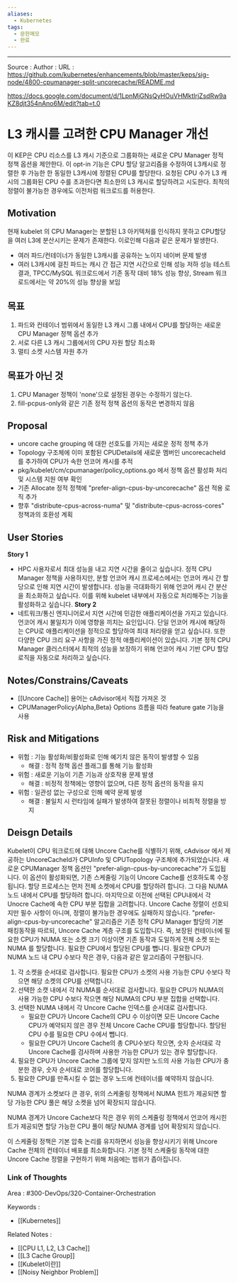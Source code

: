 ```yaml
---
aliases:
  - Kubernetes
tags:
  - 문헌메모
  - 완료
---
```



---


Source :
Author : 
URL : https://github.com/kubernetes/enhancements/blob/master/keps/sig-node/4800-cpumanager-split-uncorecache/README.md

https://docs.google.com/document/d/1LpnMjGNsQyHOuVHMktIrjZsdRw9aKZ8djt354nAno6M/edit?tab=t.0

# L3 캐시를 고려한 CPU Manager 개선
이 KEP은 CPU 리소스를 L3 캐시 기준으로 그룹화하는 새로운 CPU Manager 정적 정책 옵션을 제안한다.
이 opt-in 기능은 CPU 할당 알고리즘을 수정하여 L3캐시로 정렬한 후 가능한 한 동일한 L3캐시에 정렬된 CPU를 할당한다. 요청된 CPU 수가 L3 캐시의 그룹화된 CPU 수를 초과한다면 최소한의 L3 캐시로 할당하려고 시도한다. 최적의 정렬이 불가능한 경우에도 이전처럼 워크로드를 허용한다.

## Motivation
현재 kubelet 의 CPU Manager는 분할된 L3 아키텍처를 인식하지 못하고 CPU할당을 여러 L3에 분산시키는 문제가 존재한다.
이로인해 다음과 같은 문제가 발생한다.
- 여러 파드/컨테이너가 동일한 L3캐시를 공유하는 노이지 네이버 문제 발생
- 여러 L3캐시에 걸친 파드는 캐시 간 접근 지연 시간으로 인해 성능 저하
성능 테스트 결과, TPCC/MySQL 워크로드에서 기존 동작 대비 18% 성능 향상, Stream 워크로드에서는 약 20%의 성능 향상을 보임

## 목표
1. 파드와 컨테이너 범위에서 동일한 L3 캐시 그룹 내에서 CPU를 할당하는 새로운 CPU Manager 정책 옵션 추가
2. 서로 다른 L3 캐시 그룹에서의 CPU 자원 할당 최소화
3. 멀티 소켓 시스템 자원 추가

## 목표가 아닌 것
1. CPU Manager 정책이 'none'으로 설정된 경우는 수정하기 않는다.
2. fill-pcpus-only와 같은 기존 정적 정책 옵션의 동작은 변경하지 않음

## Proposal
- uncore cache grouping 에 대한 선호도를 가지는 새로운 정적 정책 추가
- Topology 구조체에 이미 포함된 CPUDetails에 새로운 멤버인 uncorecacheId를 추가하여 CPU가 속한 언코어 캐시를 추적
- pkg/kubelet/cm/cpumanager/policy_options.go 에서 정책 옵션 활성화 처리 및 시스템 지원 여부 확인
- 기존 Allocate 정적 정책에 "prefer-align-cpus-by-uncorecache" 옵션 적용 로직 추가
- 향후 "distribute-cpus-across-numa" 및 "distribute-cpus-across-cores" 정책과의 호환성 계획

## User Stories
**Story 1**
- HPC 사용자로서 최대 성능을 내고 지연 시간을 줄이고 싶습니다. 정적 CPU Manager 정책을 사용하지만, 분할 언코어 캐시 프로세스에서는 언코어 캐시 간 할당으로 인해 지연 시간이 발생합니다. 성능을 극대화하기 위해 언코어 캐시 간 분산을 최소화하고 싶습니다. 이를 위해 kubelet 내부에서 자동으로 처리해주는 기능을 활성화하고 싶습니다.
**Story 2**
- 네트워크/통신 엔지니어로서 지연 시간에 민감한 애플리케이션을 가지고 있습니다. 언코어 캐시 불일치가 이에 영향을 끼치는 요인입니다. 단일 언코어 캐시에 해당하는 CPU로 애플리케이션을 정적으로 할당하여 최대 처리량을 얻고 싶습니다. 또한 다양한 CPU 크리 요구 사항을 가진 정적 애플리케이션이 있습니다. 기본 정적 CPU Manager 클러스터에서 최적의 성능을 보장하기 위해 언코어 캐시 기반 CPU 할당 로직을 자동으로 처리하고 싶습니다.

## Notes/Constrains/Caveats
- [[Uncore Cache]] 용어는 cAdvisor에서 직접 가져온 것
- CPUManagerPolicy{Alpha,Beta} Options 흐름을 따라 feature gate 기능을 사용

## Risk and Mitigations
- 위험 : 기능 활성화/비활성화로 인해 예기치 않은 동작이 발생할 수 있음
	- 해결 : 정적 정책 옵션 플래그를 통해 기능 활성화
- 위험 : 새로운 기능이 기존 기능과 상호작용 문제 발생
	- 해결 : 비정적 정책에는 영향이 없으며, 다른 정적 옵션의 동작을 유지
- 위험 : 일관성 없는 구성으로 인해 예약 문제 발생
	- 해결 : 불일치 시 런타임에 실패가 발생하여 잘못된 정렬이나 비최적 정렬을 방지

## Deisgn Details
Kubelet이 CPU 워크로드에 대해 Uncore Cache를 식별하기 위해, cAdvisor 에서 제공하는 UncoreCacheId가 CPUInfo 및 CPUTopology 구조체에 추가되었습니다.
새로운 CPUManager 정책 옵션인 "prefer-align-cpus-by-uncorecache"가 도입됩니다. 이 옵션이 활성화되면, 기존 스케줄링 기능이 Uncore Cache를 선호하도록 수정됩니다. 할당 프로세스는 먼저 전체 소켓에서 CPU를 할당하려 합니다. 그 다음 NUMA 노드 내에서 CPU를 할당하려 합니다. 마지막으로 이전에 선택된 CPU내에서 각 Unocre Cache에 속한 CPU 부분 집합을 고려합니다. Uncore Cache 정렬이 선호되지만 필수 사항이 아니며, 정렬이 불가능한 경우에도 실패하지 않습니다.
"prefer-align-cpus-by-uncorecache" 알고리즘은 기존 정적 CPU Manager 할당의 기본 패킹동작을 따르되, Uncore Cache 계층 구조를 도입합니다. 즉, 보장된 컨테이너에 필요한 CPU가 NUMA 또는 소켓 크기 이상이면 기존 동작과 도일하게 전체 소켓 또는 NUMA 를 할당합니다. 필요한 CPU에서 할당된 CPU를 뺍니다.
필요한 CPU가 NUMA 노드 내 CPU 수보다 작은 경우, 다음과 같은 알고리즘이 구현됩니다.
1. 각 소켓을 순서대로 검사합니다. 필요한 CPU가 소켓의 사용 가능한 CPU 수보다 작으면 해당 소켓의 CPU를 선택합니다.
2. 선택한 소캣 내에서 각 NUMA를 순서대로 검사합니다. 필요한 CPU가 NUMA의 사용 가능한 CPU 수보다 작으면 해당 NUMA의 CPU 부분 집합을 선택합니다.
3. 선택한 NUMA 내에서 각 Uncore Cache 인덱스를 순서대로 검사합니다.
	- 필요한 CPU가 Uncore Cache의 CPU 수 이상이면 모든 Uncore Cache CPU가 예약되지 않은 경우 전체 Uncore Cache CPU를 할당합니다. 할당된 CPU 수를 필요한 CPU 수에서 뺍니다.
	- 필요한 CPU가 Uncore Cache의 총 CPU수보다 작으면, 숫자 순서대로 각 Uncore Cache를 검사하며 사용한 가능한 CPU가 있는 경우 할당합니다.
4. 필요한 CPU가 Uncore Cache 그룹에 맞지 않지만 노드의 사용 가능한 CPU가 충분한 경우, 숫자 순서대로 코어를 할당합니다.
5. 필요한 CPU를 만족시킬 수 없는 경우 노드에 컨테이너를 예약하지 않습니다.

NUMA 경계가 소켓보다 큰 경우, 위의 스케줄링 정책에서 NUMA 힌트가 제공되면 할당 가능한 CPU 풀은 해당 소켓을 넘어 확장되지 않습니다.

NUMA 경계가 Uncore Cache보다 작은 경우 위의 스케줄링 정책에서 언코어 캐시힌트가 제공되면 할당 가능한 CPU 풀이 해당 NUMA 경계를 넘어 확장되지 않습니다.

이 스케줄링 정책은 기본 압축 논리를 유지하면서 성능을 향상시키기 위해 Uncore Cache 전체의 컨테이너 배포를 최소화합니다. 기본 정적 스케줄링 동작에 대한 Uncore Cache 정렬을 구현하기 위해 처음에는 범위가 좁아집니다. 

### Link of Thoughts
Area : #300-DevOps/320-Container-Orchestration 

Keywords :
- [[Kubernetes]]

Related Notes : 
- [[CPU L1,  L2,  L3 Cache]]
- [[L3 Cache Group]]
- [[Kubelet이란]]
- [[Noisy Neighbor Problem]]
